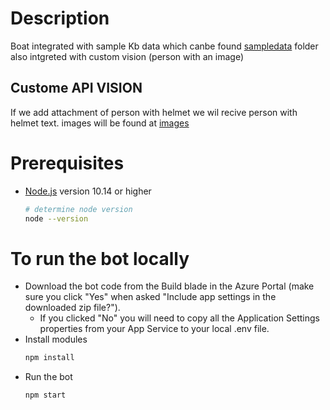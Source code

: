 # Description
Boat integrated with sample Kb data which canbe found [sampledata](./sampledata) folder also intgreted with custom vision (person with an image)
 
 ## Custome API VISION
  If we add attachment of person with helmet we wil recive person with helmet text. 
  images will be found at [images](/images)

# Prerequisites
- [Node.js](https://nodejs.org) version 10.14 or higher
    ```bash
    # determine node version
    node --version
    ```
# To run the bot locally
- Download the bot code from the Build blade in the Azure Portal (make sure you click "Yes" when asked "Include app settings in the downloaded zip file?").
    - If you clicked "No" you will need to copy all the Application Settings properties from your App Service to your local .env file.
- Install modules
    ```bash
    npm install
    ```
- Run the bot
    ```bash
    npm start
    ```


